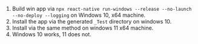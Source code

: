 1. Build win app via `npx react-native run-windows --release --no-launch --no-deploy --logging` on Windows 10, x64 machine.
2. Install the app via the generated `_Test` directory on windows 10.
3. Install via the same method on windows 11 x64 machine.
4. Windows 10 works, 11 does not. 
